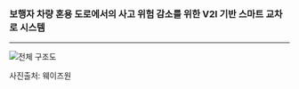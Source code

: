 ### 보행자 차량 혼용 도로에서의 사고 위험 감소를 위한 V2I 기반 스마트 교차로 시스템

---

![전체 구조도](https://github.com/ksh99-git/VITAS/assets/173671952/b7d64f94-c6ac-40f7-a6cf-cf13fa85016f)

사진출처: 웨이즈원
